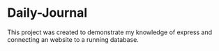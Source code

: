 # Daily-Journal
This project was created to demonstrate my knowledge of express and connecting an website to a running database. 
